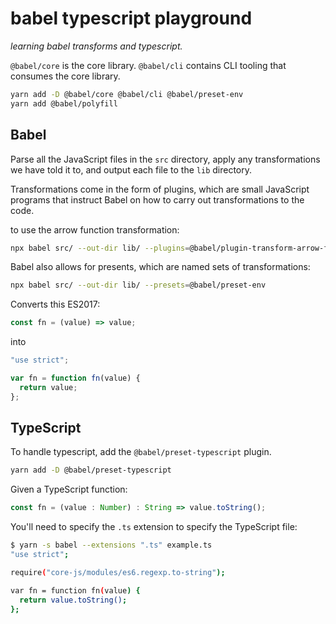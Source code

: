# babel typescript playground

_learning babel transforms and typescript._

`@babel/core` is the core library.
`@babel/cli` contains CLI tooling that consumes the core library.

```bash
yarn add -D @babel/core @babel/cli @babel/preset-env
yarn add @babel/polyfill
```

## Babel

Parse all the JavaScript files in the `src` directory, apply any transformations 
we have told it to, and output each file to the `lib` directory.

Transformations come in the form of plugins, which are small JavaScript programs 
that instruct Babel on how to carry out transformations to the code.

to use the arrow function transformation:
```bash
npx babel src/ --out-dir lib/ --plugins=@babel/plugin-transform-arrow-functions 
```

Babel also allows for presents, which are named sets of transformations:
```bash
npx babel src/ --out-dir lib/ --presets=@babel/preset-env 
```

Converts this ES2017:
```js
const fn = (value) => value;
```
into
```js
"use strict";

var fn = function fn(value) {
  return value;
};
```

## TypeScript

To handle typescript, add the `@babel/preset-typescript` plugin.
```bash
yarn add -D @babel/preset-typescript
```

Given a TypeScript function:
```TypeScript
const fn = (value : Number) : String => value.toString();
```

You'll need to specify the `.ts` extension to specify the TypeScript file:
```bash
$ yarn -s babel --extensions ".ts" example.ts
"use strict";

require("core-js/modules/es6.regexp.to-string");

var fn = function fn(value) {
  return value.toString();
};
```
